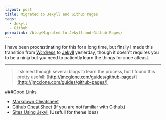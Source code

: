 ```yaml
---
layout: post
title: Migrated to Jekyll and Github Pages
tags:
  - Jekyll
  - Github
permalink: /blog/Migrated-to-Jekyll-and-Github-Pages/
---
```



I have been procrastinating for this for a long time, but finally I made this transition from [Wordress](http://wordpress.com/) to [Jekyll](http://jekyllrb.com/) yesterday, though it doesn't requires you to be a ninja but you need to patiently learn the things for once atleast.

---

>I skimed through several blogs to learn the process, but I found this pretty usefull:
[http://jmcglone.com/guides/github-pages/](http://jmcglone.com/guides/github-pages/)

###Good Links
* [Markdown Cheatsheet](http://packetlife.net/media/library/16/Markdown.pdf)
* [Github Cheat Sheet](https://github.com/tiimgreen/github-cheat-sheet) (If you are not familiar with Github.)
* [Sites Using Jekyll](https://github.com/jekyll/jekyll/wiki/Sites) (Usefull for theme Idea)
